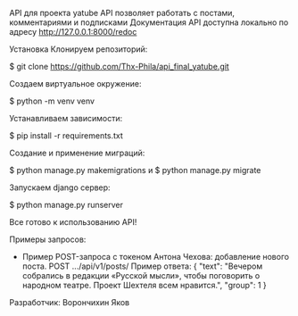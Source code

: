 API для проекта yatube
API позволяет работать с постами, комментариями и подписками
Документация API доступна локально по адресу http://127.0.0.1:8000/redoc

Установка
Клонируем репозиторий:

$ git clone https://github.com/Thx-Phila/api_final_yatube.git

Создаем виртуальное окружение:

$ python -m venv venv

Устанавливаем зависимости:

$ pip install -r requirements.txt

Создание и применение миграций:

$ python manage.py makemigrations и $ python manage.py migrate

Запускаем django сервер:

$ python manage.py runserver

Все готово к использованию API!

Примеры запросов:
- Пример POST-запроса с токеном Антона Чехова: добавление нового поста.
POST .../api/v1/posts/
Пример ответа:
{
    "text": "Вечером собрались в редакции «Русской мысли», чтобы поговорить о народном театре. Проект Шехтеля всем нравится.",
    "group": 1
} 

Разработчик: Ворончихин Яков
